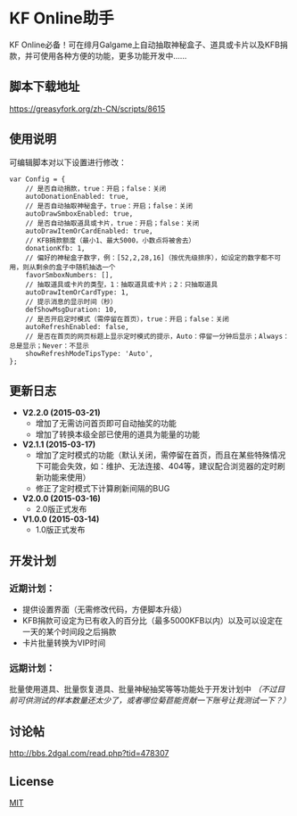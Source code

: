 # KF Online助手
KF Online必备！可在绯月Galgame上自动抽取神秘盒子、道具或卡片以及KFB捐款，并可使用各种方便的功能，更多功能开发中……

## 脚本下载地址
https://greasyfork.org/zh-CN/scripts/8615

## 使用说明
可编辑脚本对以下设置进行修改：

    var Config = {
        // 是否自动捐款，true：开启；false：关闭
        autoDonationEnabled: true,
        // 是否自动抽取神秘盒子，true：开启；false：关闭
        autoDrawSmboxEnabled: true,
        // 是否自动抽取道具或卡片，true：开启；false：关闭
        autoDrawItemOrCardEnabled: true,
        // KFB捐款额度（最小1、最大5000，小数点将被舍去）
        donationKfb: 1,
        // 偏好的神秘盒子数字，例：[52,2,28,16]（按优先级排序），如设定的数字都不可用，则从剩余的盒子中随机抽选一个
        favorSmboxNumbers: [],
        // 抽取道具或卡片的类型，1：抽取道具或卡片；2：只抽取道具
        autoDrawItemOrCardType: 1,
        // 提示消息的显示时间（秒）
        defShowMsgDuration: 10,
        // 是否开启定时模式（需停留在首页），true：开启；false：关闭
        autoRefreshEnabled: false,
        // 是否在首页的网页标题上显示定时模式的提示，Auto：停留一分钟后显示；Always：总是显示；Never：不显示
        showRefreshModeTipsType: 'Auto',
    };

## 更新日志
* __V2.2.0 (2015-03-21)__
  * 增加了无需访问首页即可自动抽奖的功能
  * 增加了转换本级全部已使用的道具为能量的功能
* __V2.1.1 (2015-03-17)__
  * 增加了定时模式的功能（默认关闭，需停留在首页，而且在某些特殊情况下可能会失效，如：维护、无法连接、404等，建议配合浏览器的定时刷新功能来使用）
  * 修正了定时模式下计算刷新间隔的BUG
* __V2.0.0 (2015-03-16)__
  * 2.0版正式发布
* __V1.0.0 (2015-03-14)__
  * 1.0版正式发布

## 开发计划
### 近期计划：
* 提供设置界面（无需修改代码，方便脚本升级）
* KFB捐款可设定为已有收入的百分比（最多5000KFB以内）以及可以设定在一天的某个时间段之后捐款
* 卡片批量转换为VIP时间

### 远期计划：
  批量使用道具、批量恢复道具、批量神秘抽奖等等功能处于开发计划中
  _（不过目前可供测试的样本数量还太少了，或者哪位菊苣能贡献一下账号让我测试一下？）_

## 讨论帖
http://bbs.2dgal.com/read.php?tid=478307

## License
[MIT](http://opensource.org/licenses/MIT)

